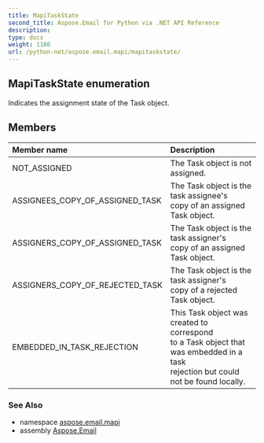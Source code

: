 ```yaml
---
title: MapiTaskState
second_title: Aspose.Email for Python via .NET API Reference
description: 
type: docs
weight: 1180
url: /python-net/aspose.email.mapi/mapitaskstate/
---
```


## MapiTaskState enumeration

Indicates the assignment state of the Task object.

## Members
| Member name | Description |
| :- | :- |
|NOT_ASSIGNED|The Task object is not assigned.|
|ASSIGNEES_COPY_OF_ASSIGNED_TASK|The Task object is the task assignee's<br/>             copy of an assigned Task object.|
|ASSIGNERS_COPY_OF_ASSIGNED_TASK|The Task object is the task assigner's <br/>            copy of an assigned Task object.|
|ASSIGNERS_COPY_OF_REJECTED_TASK|The Task object is the task assigner's <br/>            copy of a rejected Task object.|
|EMBEDDED_IN_TASK_REJECTION|This Task object was created to correspond <br/>            to a Task object that was embedded in a task <br/>            rejection but could not be found locally.|

### See Also

* namespace [aspose.email.mapi](/email/python-net/aspose.email.mapi/)
* assembly [Aspose.Email](/email/python-net/)

